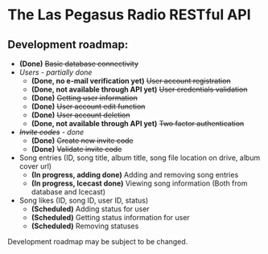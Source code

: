 # The Las Pegasus Radio RESTful API

## Development roadmap:
- **(Done)** ~~Basic database connectivity~~
- *Users - partially done*
  - **(Done, no e-mail verification yet)** ~~User account registration~~
  - **(Done, not available through API yet)** ~~User credentials validation~~
  - **(Done)** ~~Getting user information~~
  - **(Done)** ~~User account edit function~~
  - **(Done)** ~~User account deletion~~
  - **(Done, not available through API yet)** ~~Two factor authentication~~
- *~~Invite codes~~ - done*
	- **(Done)** ~~Create new invite code~~
	- **(Done)** ~~Validate invite code~~
- Song entries (ID, song title, album title, song file location on drive, album cover url)
	- **(In progress, adding done)** Adding and removing song entries
	- **(In progress, Icecast done)** Viewing song information (Both from database and Icecast)
- Song likes (ID, song ID, user ID, status)
	- **(Scheduled)** Adding status for user
	- **(Scheduled)** Getting status information for user
	- **(Scheduled)** Removing statuses

Development roadmap may be subject to be changed.
